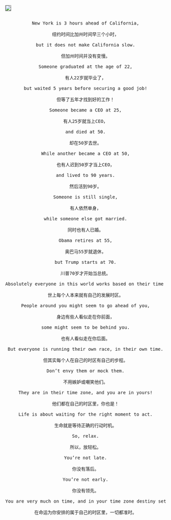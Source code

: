 <img style="border: 1px solid #666;" src="/banner.jpg" />

<pre style="text-align: center;">

New York is 3 hours ahead of California,

纽约时间比加州时间早三个小时，

but it does not make California slow.

但加州时间并没有变慢。

Someone graduated at the age of 22,

有人22岁就毕业了，

but waited 5 years before securing a good job!

但等了五年才找到好的工作！

Someone became a CEO at 25,

有人25岁就当上CEO，

and died at 50.

却在50岁去世。

While another became a CEO at 50,

也有人迟到50岁才当上CEO，

and lived to 90 years.

然后活到90岁。

Someone is still single,

有人依然单身，

while someone else got married.

同时也有人已婚。

Obama retires at 55,

奥巴马55岁就退休，

but Trump starts at 70.

川普70岁才开始当总统。

Absolutely everyone in this world works based on their time zone.

世上每个人本来就有自己的发展时区。

People around you might seem to go ahead of you,

身边有些人看似走在你前面，

some might seem to be behind you.

也有人看似走在你后面。

But everyone is running their own race, in their own time.

但其实每个人在自己的时区有自己的步程。

Don’t envy them or mock them.

不用嫉妒或嘲笑他们。

They are in their time zone, and you are in yours!

他们都在自己的时区里，你也是！

Life is about waiting for the right moment to act.

生命就是等待正确的行动时机。

So, relax.

所以，放轻松。

You’re not late.

你没有落后。

You’re not early.

你没有领先。

You are very much on time, and in your time zone destiny set up for you.

在命运为你安排的属于自己的时区里，一切都准时。

</pre>